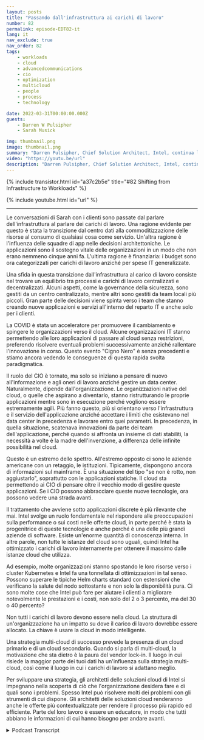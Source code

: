 ```yaml
---
layout: posts
title: "Passando dall'infrastruttura ai carichi di lavoro"
number: 82
permalink: episode-EDT82-it
lang: it
nav_exclude: true
nav_order: 82
tags:
    - workloads
    - cloud
    - advancedcommunications
    - cio
    - optimization
    - multicloud
    - people
    - process
    - technology

date: 2022-03-31T00:00:00.000Z
guests:
    - Darren W Pulsipher
    - Sarah Musick

img: thumbnail.png
image: thumbnail.png
summary: "Darren Pulsipher, Chief Solution Architect, Intel, continua la sua conversazione con Sarah Musick, Cloud Solution Architect, Intel, riguardo al passaggio dall'infrastruttura ai carichi di lavoro. Si prega di inserire nella playlist Embracing Digital Transformation."
video: "https://youtu.be/url"
description: "Darren Pulsipher, Chief Solution Architect, Intel, continua la sua conversazione con Sarah Musick, Cloud Solution Architect, Intel, riguardo al passaggio dall'infrastruttura ai carichi di lavoro. Si prega di inserire nella playlist Embracing Digital Transformation."
---
```


<div>
{% include transistor.html id="a37c2b5e" title="#82 Shifting from Infrastructure to Workloads" %}

{% include youtube.html id="url" %}
</div>

---

Le conversazioni di Sarah con i clienti sono passate dal parlare dell'infrastruttura al parlare dei carichi di lavoro. Una ragione evidente per questo è stata la transizione dal centro dati alla commoditizzazione delle risorse al consumo di qualsiasi cosa come servizio. Un'altra ragione è l'influenza delle squadre di app nelle decisioni architettoniche. Le applicazioni sono il sostegno vitale delle organizzazioni in un modo che non erano nemmeno cinque anni fa. L'ultima ragione è finanziaria: i budget sono ora categorizzati per carichi di lavoro anziché per spese IT generalizzate.

Una sfida in questa transizione dall'infrastruttura al carico di lavoro consiste nel trovare un equilibrio tra processi e carichi di lavoro centralizzati e decentralizzati. Alcuni aspetti, come la governance della sicurezza, sono gestiti da un centro centralizzato, mentre altri sono gestiti da team locali più piccoli. Gran parte delle decisioni viene spinta verso i team che stanno creando nuove applicazioni e servizi all'interno del reparto IT e anche solo per i clienti.

La COVID è stata un acceleratore per promuovere il cambiamento e spingere le organizzazioni verso il cloud. Alcune organizzazioni IT stanno permettendo alle loro applicazioni di passare al cloud senza restrizioni, preferendo risolvere eventuali problemi successivamente anziché rallentare l'innovazione in corso. Questo evento "Cigno Nero" è senza precedenti e stiamo ancora vedendo le conseguenze di questa rapida svolta paradigmatica.

Il ruolo del CIO è tornato, ma solo se iniziano a pensare di nuovo all'informazione e agli oneri di lavoro anziché gestire un data center. Naturalmente, dipende dall'organizzazione. Le organizzazioni native del cloud, o quelle che aspirano a diventarlo, stanno ristrutturando le proprie applicazioni mentre sono in esecuzione perché vogliono essere estremamente agili. Più fanno questo, più si orientano verso l'infrastruttura e il servizio dell'applicazione anziché accettare i limiti che esistevano nel data center in precedenza e lavorare entro quei parametri. In precedenza, in quella situazione, scatenava innovazioni da parte dei team dell'applicazione, perché quando si affronta un insieme di dati stabiliti, la necessità a volte è la madre dell'invenzione, a differenza delle infinite possibilità nel cloud.

Questo è un estremo dello spettro. All'estremo opposto ci sono le aziende americane con un retaggio, le istituzioni. Tipicamente, dispongono ancora di informazioni sul mainframe. È una situazione del tipo "se non è rotto, non aggiustarlo", soprattutto con le applicazioni statiche. Il cloud sta permettendo ai CIO di pensare oltre il vecchio modo di gestire queste applicazioni. Se i CIO possono abbracciare queste nuove tecnologie, ora possono vedere una strada avanti.

Il trattamento che avviene sotto applicazioni discrete è più rilevante che mai. Intel svolge un ruolo fondamentale nel rispondere alle preoccupazioni sulla performance o sui costi nelle offerte cloud, in parte perché è stata la progenitrice di queste tecnologie e anche perché è una delle più grandi aziende di software. Esiste un'enorme quantità di conoscenza interna. In altre parole, non tutte le istanze del cloud sono uguali, quindi Intel ha ottimizzato i carichi di lavoro internamente per ottenere il massimo dalle istanze cloud che utilizza.

Ad esempio, molte organizzazioni stanno spostando le loro risorse verso i cluster Kubernetes e Intel fa una tonnellata di ottimizzazioni in tal senso. Possono superare le tipiche Helm charts standard con estensioni che verificano la salute del nodo sottostante e non solo la disponibilità pura. Ci sono molte cose che Intel può fare per aiutare i clienti a migliorare notevolmente le prestazioni e i costi, non solo del 2 o 3 percento, ma del 30 o 40 percento?

Non tutti i carichi di lavoro devono essere nella cloud. La struttura di un'organizzazione ha un impatto su dove il carico di lavoro dovrebbe essere allocato. La chiave è usare la cloud in modo intelligente.

Una strategia multi-cloud di successo prevede la presenza di un cloud primario e di un cloud secondario. Quando si parla di multi-cloud, la motivazione che sta dietro è la paura del vendor lock-in. Il luogo in cui risiede la maggior parte dei tuoi dati ha un'influenza sulla strategia multi-cloud, così come il luogo in cui i carichi di lavoro si adattano meglio.

Per sviluppare una strategia, gli architetti delle soluzioni cloud di Intel si impegnano nella scoperta di ciò che l'organizzazione desidera fare e di quali sono i problemi. Spesso Intel può risolvere molti dei problemi con gli strumenti di cui dispone. Gli architetti delle soluzioni cloud renderanno anche le offerte più contextualizzate per rendere il processo più rapido ed efficiente. Parte del loro lavoro è essere un educatore, in modo che tutti abbiano le informazioni di cui hanno bisogno per andare avanti.



<details>
<summary> Podcast Transcript </summary>

<p></p>

</details>
